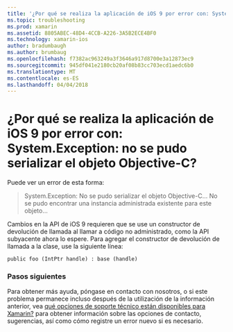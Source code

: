```yaml
---
title: '¿Por qué se realiza la aplicación de iOS 9 por error con: System.Exception: no se pudo serializar el objeto Objective-C?'
ms.topic: troubleshooting
ms.prod: xamarin
ms.assetid: 8805ABEC-48D4-4CCB-A226-3A5B2ECE4BF0
ms.technology: xamarin-ios
author: bradumbaugh
ms.author: brumbaug
ms.openlocfilehash: f7382ac963249a3f3646a917d8700e3a12873ec9
ms.sourcegitcommit: 945df041e2180cb20af08b83cc703ecd1aedc6b0
ms.translationtype: MT
ms.contentlocale: es-ES
ms.lasthandoff: 04/04/2018
---
```

# <a name="why-does-my-ios-9-app-fail-with-systemexception-failed-to-marshal-the-objective-c-object"></a>¿Por qué se realiza la aplicación de iOS 9 por error con: System.Exception: no se pudo serializar el objeto Objective-C?

Puede ver un error de esta forma:

> System.Exception: No se pudo serializar el objeto Objective-C... No se pudo encontrar una instancia administrada existente para este objeto...

Cambios en la API de iOS 9 requieren que se use un constructor de devolución de llamada al llamar a código no administrado, como la API subyacente ahora lo espere. Para agregar el constructor de devolución de llamada a la clase, use la siguiente línea: 

`public foo (IntPtr handle) : base (handle) ` 

### <a name="next-steps"></a>Pasos siguientes

Para obtener más ayuda, póngase en contacto con nosotros, o si este problema permanece incluso después de la utilización de la información anterior, vea [qué opciones de soporte técnico están disponibles para Xamarin?](~/cross-platform/troubleshooting/support-options.md) para obtener información sobre las opciones de contacto, sugerencias, así como cómo registre un error nuevo si es necesario. 
